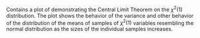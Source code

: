 Contains a plot of demonstrating the Central Limit Theorem on the $\chi^2(1)$ distribution. The plot shows the behavior of the variance and other behavior of the distribution of the means of samples of $\chi^2(1)$ variables resembling the normal distribution as the sizes of the individual samples increases.
